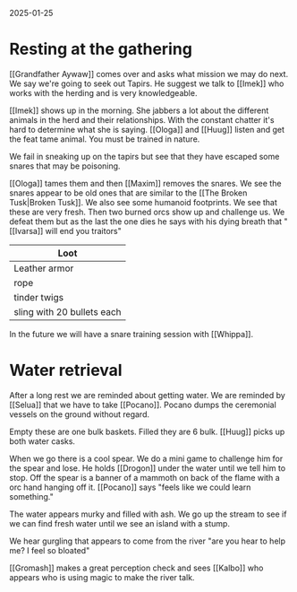 2025-01-25

# Resting at the gathering
[[Grandfather Aywaw]] comes over and asks what mission we may do next. We say we're going to seek out Tapirs. He suggest we talk to [[Imek]] who works with the herding and is very knowledgeable. 

[[Imek]] shows up in the morning. She jabbers a lot about the different animals in the herd and their relationships. With the constant chatter it's hard to determine what she is saying. [[Ologa]] and [[Huug]] listen and get the feat tame animal. You must be trained in nature. 

We fail in sneaking up on the tapirs but see that they have escaped some snares that may be poisoning. 

[[Ologa]] tames them and then [[Maxim]] removes the snares. We see the snares appear to be old ones that are similar to the [[The Broken Tusk|Broken Tusk]]. We also see some humanoid footprints. We see that these are very fresh. Then two burned orcs show up and challenge us. We defeat them but as the last the one dies he says with his dying breath that "[[Ivarsa]] will end you traitors"

| Loot                       |
| -------------------------- |
| Leather armor              |
| rope                       |
| tinder twigs               |
| sling with 20 bullets each |
In the future we will have a snare training session with [[Whippa]]. 

# Water retrieval
After a long rest we are reminded about getting water. We are reminded by [[Selua]] that we have to take [[Pocano]]. Pocano dumps the ceremonial vessels on the ground without regard. 

Empty these are one bulk baskets. Filled they are 6 bulk. [[Huug]] picks up both water casks. 

When we go there is a cool spear. We do a mini game to challenge him for the spear and lose. He holds [[Drogon]] under the water until we tell him to stop. Off the spear is a banner of a mammoth on back of the flame with a orc hand hanging off it. [[Pocano]] says "feels like we could learn something." 

The water appears murky and filled with ash. We go up the stream to see if we can find fresh water until we see an island with a stump. 

We hear gurgling that appears to come from the river "are you hear to help me? I feel so bloated"

[[Gromash]] makes a great perception check and sees [[Kalbo]] who appears who is using magic to make the river talk. 